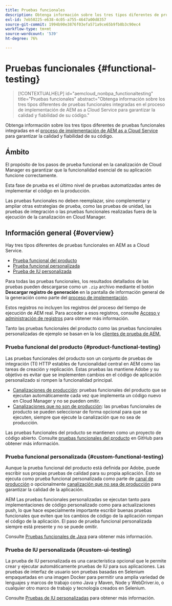 ```yaml
---
title: Pruebas funcionales
description: Obtenga información sobre los tres tipos diferentes de pruebas funcionales integradas en el proceso de implementación de AEM as a Cloud Service para garantizar la calidad y fiabilidad de su código.
exl-id: 7eb50225-e638-4c05-a755-4647a00d8357
source-git-commit: 1994b90e3876f03efa571a9ce65b9fb8b3c90ec4
workflow-type: tm+mt
source-wordcount: '539'
ht-degree: 76%

---
```



# Pruebas funcionales {#functional-testing}

>[!CONTEXTUALHELP]
>id="aemcloud_nonbpa_functionaltesting"
>title="Pruebas funcionales"
>abstract="Obtenga información sobre los tres tipos diferentes de pruebas funcionales integradas en el proceso de implementación de AEM as a Cloud Service para garantizar la calidad y fiabilidad de su código."

Obtenga información sobre los tres tipos diferentes de pruebas funcionales integradas en el [proceso de implementación de AEM as a Cloud Service](/help/implementing/cloud-manager/deploy-code.md) para garantizar la calidad y fiabilidad de su código.

## Ámbito

El propósito de los pasos de prueba funcional en la canalización de Cloud Manager es garantizar que la funcionalidad esencial de su aplicación funcione correctamente.

Esta fase de prueba es el último nivel de pruebas automatizadas antes de implementar el código en la producción.

Las pruebas funcionales no deben reemplazar, sino complementar y ampliar otras estrategias de prueba, como las pruebas de unidad, 
las pruebas de integración o las pruebas funcionales realizadas fuera de la ejecución de la canalización en Cloud Manager.

## Información general {#overview}

Hay tres tipos diferentes de pruebas funcionales en AEM as a Cloud Service.

* [Prueba funcional del producto](#product-functional-testing)
* [Prueba funcional personalizada](#custom-functional-testing)
* [Prueba de IU personalizada](#custom-ui-testing)

Para todas las pruebas funcionales, los resultados detallados de las pruebas pueden descargarse como un `.zip` archivo mediante el botón **Descargar registro de generación** en la pantalla de información general de la generación como parte del [proceso de implementación](/help/implementing/cloud-manager/deploy-code.md).

Estos registros no incluyen los registros del proceso del tiempo de ejecución de AEM real. Para acceder a esos registros, consulte [Acceso y administración de registros](/help/implementing/cloud-manager/manage-logs.md) para obtener más información.

Tanto las pruebas funcionales del producto como las pruebas funcionales personalizadas de ejemplo se basan en la los [clientes de prueba de AEM.](https://github.com/adobe/aem-testing-clients)

### Prueba funcional del producto {#product-functional-testing}

Las pruebas funcionales del producto son un conjunto de pruebas de integración (TI) HTTP estables de funcionalidad central en AEM como las tareas de creación y replicación. Estas pruebas las mantiene Adobe y su objetivo es evitar que se implementen cambios en el código de aplicación personalizado si rompen la funcionalidad principal.

* [Canalizaciones de producción](/help/implementing/cloud-manager/configuring-pipelines/configuring-production-pipelines.md): pruebas funcionales del producto que se ejecutan automáticamente cada vez que implementa un código nuevo en Cloud Manager y no se pueden omitir.
* [Canalizaciones que no son de producción](/help/implementing/cloud-manager/configuring-pipelines/configuring-non-production-pipelines.md): las pruebas funcionales de producto se pueden seleccionar de forma opcional para que se ejecuten, siempre que ejecute la canalización que no sea de producción.

Las pruebas funcionales del producto se mantienen como un proyecto de código abierto. Consulte [pruebas funcionales del producto](https://github.com/adobe/aem-test-samples/tree/aem-cloud/smoke) en GitHub para obtener más información.

### Prueba funcional personalizada {#custom-functional-testing}

Aunque la prueba funcional del producto está definida por Adobe, puede escribir sus propias pruebas de calidad para su propia aplicación. Esto se ejecuta como prueba funcional personalizada como parte de [canal de producción](/help/implementing/cloud-manager/configuring-pipelines/configuring-production-pipelines.md) o opcionalmente [canalización que no sea de producción](/help/implementing/cloud-manager/configuring-pipelines/configuring-non-production-pipelines.md) para garantizar la calidad de la aplicación.

AEM Las pruebas funcionales personalizadas se ejecutan tanto para implementaciones de código personalizado como para actualizaciones push, lo que hace especialmente importante escribir buenas pruebas funcionales que eviten que los cambios de código de la aplicación rompan el código de la aplicación. El paso de prueba funcional personalizada siempre está presente y no se puede omitir.

Consulte [Pruebas funcionales de Java](/help/implementing/cloud-manager/java-functional-testing.md) para obtener más información.


### Prueba de IU personalizada {#custom-ui-testing}

La prueba de IU personalizada es una característica opcional que le permite crear y ejecutar automáticamente pruebas de IU para sus aplicaciones. Las pruebas de interfaz de usuario son pruebas basadas en Selenium empaquetadas en una imagen Docker para permitir una amplia variedad de lenguajes y marcos de trabajo como Java y Maven, Node y WebDriver.io, o cualquier otro marco de trabajo y tecnología creados en Selenium.

Consulte [Pruebas de IU personalizadas](/help/implementing/cloud-manager/ui-testing.md#custom-ui-testing) para obtener más información.

